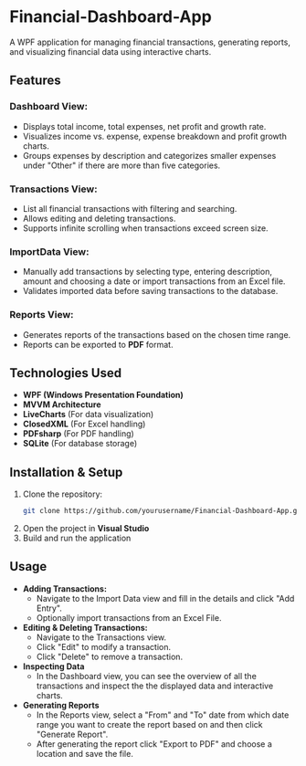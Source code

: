 # Financial-Dashboard-App

A WPF application for managing financial transactions, generating reports, and visualizing financial data using interactive charts.

## Features

### Dashboard View:
- Displays total income, total expenses, net profit and growth rate.
- Visualizes income vs. expense, expense breakdown and profit growth charts.
- Groups expenses by description and categorizes smaller expenses under "Other" if there are more than five categories.

### Transactions View:
- List all financial transactions with filtering and searching.
- Allows editing and deleting transactions.
- Supports infinite scrolling when transactions exceed screen size.

### ImportData View:
- Manually add transactions by selecting type, entering description, amount and choosing a date or import transactions from an Excel file.
- Validates imported data before saving transactions to the database.

### Reports View:
- Generates reports of the transactions based on the chosen time range.
- Reports can be exported to **PDF** format.

## Technologies Used
- **WPF (Windows Presentation Foundation)**
- **MVVM Architecture**
- **LiveCharts** (For data visualization)
- **ClosedXML** (For Excel handling)
- **PDFsharp** (For PDF handling)
- **SQLite** (For database storage)

## Installation & Setup
1. Clone the repository:
   ```sh
   git clone https://github.com/yourusername/Financial-Dashboard-App.git
2. Open the project in **Visual Studio**
3. Build and run the application

## Usage
- **Adding Transactions:**
  - Navigate to the Import Data view and fill in the details and click "Add Entry".
  - Optionally import transactions from an Excel File.
- **Editing & Deleting Transactions:**
  - Navigate to the Transactions view.
  - Click "Edit" to modify a transaction.
  - Click "Delete" to remove a transaction.
- **Inspecting Data**
  - In the Dashboard view, you can see the overview of all the transactions and inspect the the displayed data and interactive charts.
- **Generating Reports**
  - In the Reports view, select a "From" and "To" date from which date range you want to create the report based on and then click "Generate Report".
  - After generating the report click "Export to PDF" and choose a location and save the file.
